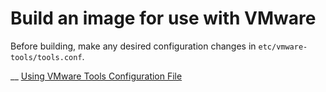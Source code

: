 # Build an image for use with VMware

Before building, make any desired configuration changes in `etc/vmware-tools/tools.conf`.

__
[Using VMware Tools Configuration File](https://docs.vmware.com/en/VMware-Tools/12.3.0/com.vmware.vsphere.vmwaretools.doc/GUID-EA16729B-43C9-4DF9-B780-9B358E71B4AB.html)
